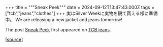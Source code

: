 +++
title = """Sneak Peek"""
date = 2024-09-12T13:47:43.000Z
tags = ["tcb","jeans","clothes"]
+++
実はSilver Weekに実物を観て貰える様に準備中。 We are releasing a new jacket and jeans tomorrow!

The post [Sneak Peek](http://tcbjeans.com/2024/09/12/49087) first appeared on [TCB jeans](http://tcbjeans.com).

[[source]](http://tcbjeans.com/2024/09/12/49087)
